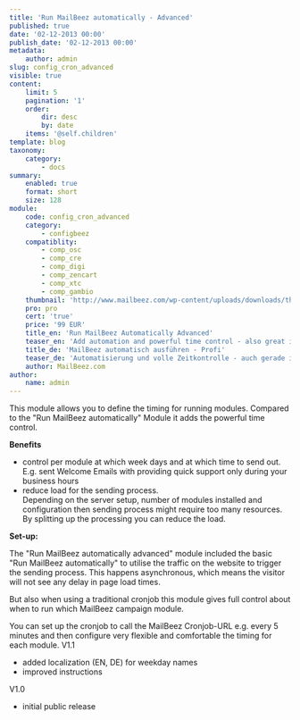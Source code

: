 ```yaml
---
title: 'Run MailBeez automatically - Advanced'
published: true
date: '02-12-2013 00:00'
publish_date: '02-12-2013 00:00'
metadata:
    author: admin
slug: config_cron_advanced
visible: true
content:
    limit: 5
    pagination: '1'
    order:
        dir: desc
        by: date
    items: '@self.children'
template: blog
taxonomy:
    category:
        - docs
summary:
    enabled: true
    format: short
    size: 128
module:
    code: config_cron_advanced
    category:
        - configbeez
    compatiblity:
        - comp_osc
        - comp_cre
        - comp_digi
        - comp_zencart
        - comp_xtc
        - comp_gambio
    thumbnail: 'http://www.mailbeez.com/wp-content/uploads/downloads/thumbnails/2013/12/icon_cron_64.png'
    pro: pro
    cert: 'true'
    price: '99 EUR'
    title_en: 'Run MailBeez Automatically Advanced'
    teaser_en: 'Add automation and powerful time control - also great in combination with traditional cronjobs'
    title_de: 'MailBeez automatisch ausführen - Profi'
    teaser_de: 'Automatisierung und volle Zeitkontrolle - auch gerade in Kombination mit traditionellen Cronjobs'
    author: MailBeez.com
author:
    name: admin
---
```


This module allows you to define the timing for running modules. Compared to the "Run MailBeez automatically" Module it adds the powerful time control.

**Benefits**

- control per module at which week days and at which time to send out.   
E.g. sent Welcome Emails with providing quick support only during your business hours
- reduce load for the sending process.  
Depending on the server setup, number of modules installed and configuration then sending process might require too many resources. By splitting up the processing you can reduce the load.



**Set-up:**

The "Run MailBeez automatically advanced" module included the basic "Run MailBeez automatically" to utilise the traffic on the website to trigger the sending process. This happens asynchronous, which means the visitor will not see any delay in page load times.

But also when using a traditional cronjob this module gives full control about when to run which MailBeez campaign module.

You can set up the cronjob to call the MailBeez Cronjob-URL e.g. every 5 minutes and then configure very flexible and comfortable the timing for each module.
V1.1
- added localization (EN, DE) for weekday names
- improved instructions

V1.0
- initial public release